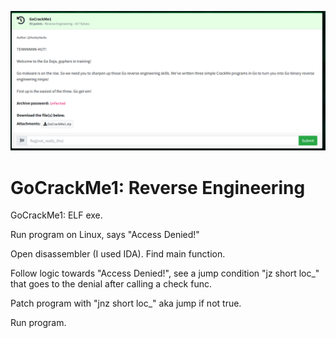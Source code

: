 ![gocrackme1-ss1.png](gocrackme1-ss1.png)

# GoCrackMe1: Reverse Engineering  

GoCrackMe1: ELF exe.  

Run program on Linux, says "Access Denied!"  

Open disassembler (I used IDA). Find main function.  

Follow logic towards "Access Denied!", see a jump condition "jz short loc_" that goes to the denial after calling a check func.  

Patch program with "jnz short loc_" aka jump if not true.  

Run program.  
